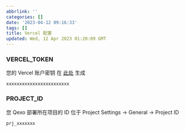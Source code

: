 ```yaml
---
abbrlink: ''
categories: []
date: '2023-04-12 09:16:33'
tags: []
title: Vercel 配置
updated: Wed, 12 Apr 2023 01:20:09 GMT
---
```

### VERCEL\_TOKEN

您的 Vercel 账户密钥 在 [此处](https://vercel.com/account/tokens) 生成

```
xxxxxxxxxxxxxxxxxxxxxxxx
```

### PROJECT\_ID

您 Qexo 部署所在项目的 ID 位于 Project Settings -> General -> Project ID

```
prj_xxxxxxx
```
